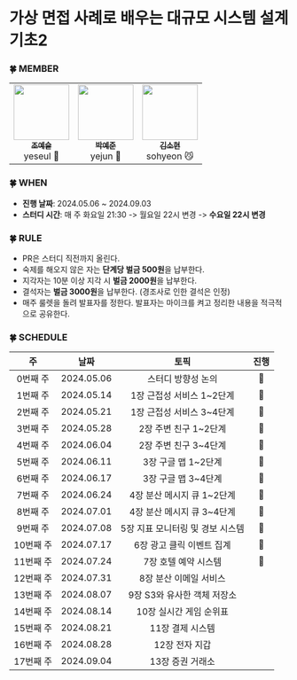 # 가상 면접 사례로 배우는 대규모 시스템 설계 기초2

### 🍀 MEMBER

<table>
    <td align="center"><a href="https://github.com/yeseul106"><img src="https://github.com/yeseul106.png" width="100px;" alt=""/><br /><sub><b>조예슬</b></sub></a><br />yeseul 🦁</a></td>
    <td align="center"><a href="https://github.com/jun02160"><img src="https://github.com/jun02160.png" width="100px;" alt=""/><br /><sub><b>박예준</b></sub></a><br />yejun 🐥</a></td>
    <td align="center"><a href="https://github.com/thguss"><img src="https://github.com/thguss.png" width="100px;" alt=""/><br /><sub><b>김소현</b></sub></a><br />sohyeon 😼</a></td>
  </tr>
</table>


### 🍀 WHEN

* **진행 날짜**: 2024.05.06 ~ 2024.09.03
* **스터디 시간**: 매 주 화요일 21:30 -> 월요일 22시 변경 -> **수요일 22시 변경**


### 🍀 RULE

- PR은 스터디 직전까지 올린다.
- 숙제를 해오지 않은 자는 **단계당 벌금 500원**을 납부한다.
- 지각자는 10분 이상 지각 시 **벌금 2000원**을 납부한다.
- 결석자는 **벌금 3000원**을 납부한다. (경조사로 인한 결석은 인정)
- 매주 룰렛을 돌려 발표자를 정한다. 발표자는 마이크를 켜고 정리한 내용을 적극적으로 공유한다.


### 🍀 SCHEDULE

|   주    |     날짜     |        토픽      | 진행|
|:------:|:----------:|:----------------:|:---:|
| 0번째 주  | 2024.05.06 | 스터디 방향성 논의 |👣|
| 1번째 주  | 2024.05.14 | 1장 근접성 서비스 1~2단계 |👣|
| 2번째 주  | 2024.05.21 | 1장 근접성 서비스 3~4단계 |👣|
| 3번째 주  | 2024.05.28 | 2장 주변 친구 1~2단계 |👣|
| 4번째 주  | 2024.06.04 | 2장 주변 친구 3~4단계 |👣|
| 5번째 주  | 2024.06.11 | 3장 구글 맵 1~2단계 |👣|
| 6번째 주  | 2024.06.17 | 3장 구글 맵 3~4단계 |👣|
| 7번째 주  | 2024.06.24 | 4장 분산 메시지 큐 1~2단계 |👣|
| 8번째 주  | 2024.07.01 | 4장 분산 메시지 큐 3~4단계 |👣|
| 9번째 주  | 2024.07.08 | 5장 지표 모니터링 및 경보 시스템 |👣|
| 10번째 주 | 2024.07.17 | 6장 광고 클릭 이벤트 집계 |👣|
| 11번째 주 | 2024.07.24 | 7장 호텔 예약 시스템 |🔄|
| 12번째 주 | 2024.07.31 | 8장 분산 이메일 서비스 |
| 13번째 주 | 2024.08.07 | 9장 S3와 유사한 객체 저장소 |
| 14번째 주 | 2024.08.14 | 10장 실시간 게임 순위표 |
| 15번째 주 | 2024.08.21 | 11장 결제 시스템 |
| 16번째 주 | 2024.08.28 | 12장 전자 지갑 |
| 17번째 주 | 2024.09.04 | 13장 증권 거래소 |
